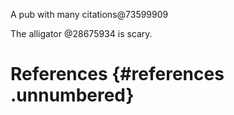 A pub with many citations@73599909

The alligator @28675934 is scary.

# References {#references .unnumbered}
